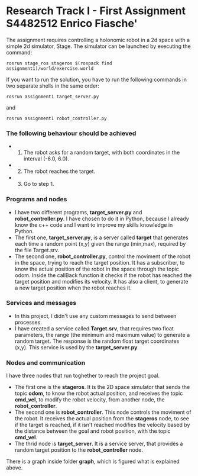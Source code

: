 # Research Track I - First Assignment S4482512 Enrico Fiasche'

The assignment requires controlling a holonomic robot in a 2d space with a simple 2d simulator, Stage. 
The simulator can be launched by executing the command:

```
rosrun stage_ros stageros $(rospack find assignment1)/world/exercise.world
```

If you want to run the solution, you have to run the following commands in two separate shells in the same order:

```
rosrun assignment1 target_server.py
```

and

```
rosrun assignment1 robot_controller.py 
```

### The following behaviour should be achieved
- 1. The robot asks for a random target, with both coordinates in the interval (-6.0, 6.0).
- 2. The robot reaches the target.
- 3. Go to step 1.

### Programs and nodes
- I have two different programs, **target_server.py** and **robot_controller.py**. I have chosen to do it in Python, because I already know the c++ code and I want to improve my skills knowledge in Python.
- The first one, **target_server.py**, is a server called __target__ that generates each time a random point (x,y) given the range (min,max), required by the file Target.srv.
- The second one, **robot_controller.py**, control the moviment of the robot in the space, trying to reach the target position.
  It has a subscriber, to know the actual position of the robot in the space through the topic odom. Inside the callBack function it checks if the robot has reached the target position and modifies its velocity.
  It has also a client, to generate a new target position when the robot reaches it.

### Services and messages
- In this project, I didn't use any custom messages to send between processes.
- I have created a service called **Target.srv**, that requires two float parameters, the range (the minimum and maximum value) to generate a random target.
The response is the random float target coordinates (x,y).
This service is used by the **target_server.py**.

### Nodes and communication
I have three nodes that run toghether to reach the project goal.
- The first one is the **stageros**. It is the 2D space simulator that sends the topic **odom**, to know the robot actual position, and receives the topic **cmd_vel**, to modify the robot velocity, from another node, the **robot_controller**.
- The second one is **robot_controller**. This node controls the moviment of the robot. It receives the actual position from the **stageros** node, to see if the target is reached, if it isn't reached modifies the velocity based by the distance between the goal and robot position, with the topic **cmd_vel**.
- The thrid node is **target_server**. It is a service server, that provides a random target position to the **robot_controller** node.

There is a graph inside folder **graph**, which is figured what is explained above.

